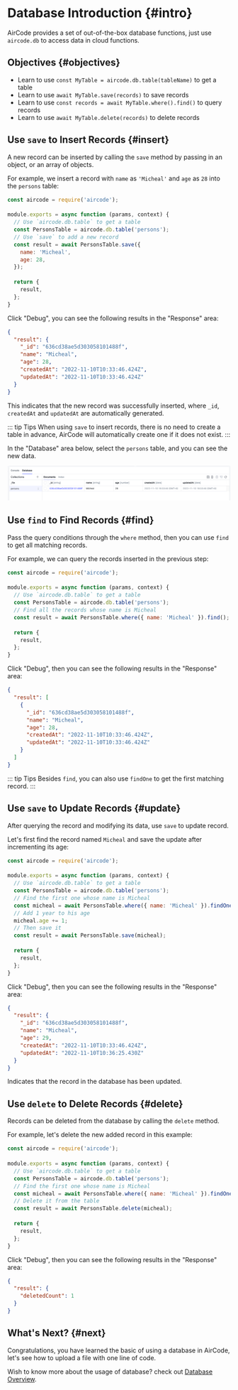 # Database Introduction {#intro}

AirCode provides a set of out-of-the-box database functions, just use `aircode.db` to access data in cloud functions.

## Objectives {#objectives}

- Learn to use `const MyTable = aircode.db.table(tableName)` to get a table
- Learn to use `await MyTable.save(records)` to save records
- Learn to use `const records = await MyTable.where().find()` to query records
- Learn to use `await MyTable.delete(records)` to delete records

## Use `save` to Insert Records {#insert}

A new record can be inserted by calling the `save` method by passing in an object, or an array of objects.

For example, we insert a record with `name` as `'Micheal'` and `age` as `28` into the `persons` table:

```js
const aircode = require('aircode');

module.exports = async function (params, context) {
  // Use `aircode.db.table` to get a table
  const PersonsTable = aircode.db.table('persons');
  // Use `save` to add a new record
  const result = await PersonsTable.save({
    name: 'Micheal',
    age: 28,
  });

  return {
    result,
  };
}
```

Click "Debug", you can see the following results in the "Response" area:

```json
{
  "result": {
    "_id": "636cd38ae5d303058101488f",
    "name": "Micheal",
    "age": 28,
    "createdAt": "2022-11-10T10:33:46.424Z",
    "updatedAt": "2022-11-10T10:33:46.424Z"
  }
}
```

This indicates that the new record was successfully inserted, where `_id`, `createdAt` and `updatedAt` are automatically generated.

::: tip Tips
When using `save` to insert records, there is no need to create a table in advance, AirCode will automatically create one if it does not exist.
:::

In the "Database" area below, select the `persons` table, and you can see the new data.

![](_images/database/1668076471815.png)

## Use `find` to Find Records {#find}

Pass the query conditions through the `where` method, then you can use `find` to get all matching records.

For example, we can query the records inserted in the previous step:

```js
const aircode = require('aircode');

module.exports = async function (params, context) {
  // Use `aircode.db.table` to get a table
  const PersonsTable = aircode.db.table('persons');
  // Find all the records whose name is Micheal
  const result = await PersonsTable.where({ name: 'Micheal' }).find();

  return {
    result,
  };
}
```

Click "Debug", then you can see the following results in the "Response" area:

```json
{
  "result": [
    {
      "_id": "636cd38ae5d303058101488f",
      "name": "Micheal",
      "age": 28,
      "createdAt": "2022-11-10T10:33:46.424Z",
      "updatedAt": "2022-11-10T10:33:46.424Z"
    }
  ]
}
```

::: tip Tips
Besides `find`, you can also use `findOne` to get the first matching record.
:::

## Use `save` to Update Records {#update}

After querying the record and modifying its data, use `save` to update record.

Let's first find the record named `Micheal` and save the update after incrementing its age:

```js
const aircode = require('aircode');

module.exports = async function (params, context) {
  // Use `aircode.db.table` to get a table
  const PersonsTable = aircode.db.table('persons');
  // Find the first one whose name is Micheal
  const micheal = await PersonsTable.where({ name: 'Micheal' }).findOne();
  // Add 1 year to his age
  micheal.age += 1;
  // Then save it
  const result = await PersonsTable.save(micheal);

  return {
    result,
  };
}
```

Click "Debug", then you can see the following results in the "Response" area:

```json
{
  "result": {
    "_id": "636cd38ae5d303058101488f",
    "name": "Micheal",
    "age": 29,
    "createdAt": "2022-11-10T10:33:46.424Z",
    "updatedAt": "2022-11-10T10:36:25.430Z"
  }
}
```

Indicates that the record in the database has been updated.

## Use `delete` to Delete Records {#delete}

Records can be deleted from the database by calling the `delete` method.

For example, let's delete the new added record in this example:

```js
const aircode = require('aircode');

module.exports = async function (params, context) {
  // Use `aircode.db.table` to get a table
  const PersonsTable = aircode.db.table('persons');
  // Find the first one whose name is Micheal
  const micheal = await PersonsTable.where({ name: 'Micheal' }).findOne();
  // Delete it from the table
  const result = await PersonsTable.delete(micheal);

  return {
    result,
  };
}
```

Click "Debug", then you can see the following results in the "Response" area:

```json
{
  "result": {
    "deletedCount": 1
  }
}
```

## What's Next? {#next}

Congratulations, you have learned the basic of using a database in AirCode, let's see how to upload a file with one line of code.

<ListBoxContainer>
  <ListBox
    title="File Storage Introduction"
    link="/getting-started/files.html"
    description="One-line code to upload files and get a CDN-accelerated access address"
    single
  />
</ListBoxContainer>

Wish to know more about the usage of database? check out [Database Overview](/guide/database/).
